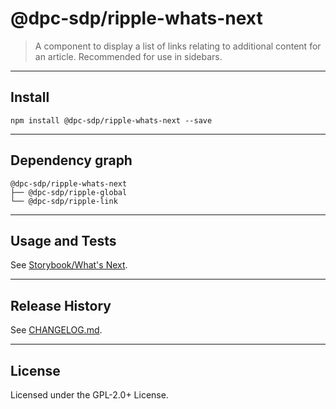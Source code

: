 # @dpc-sdp/ripple-whats-next

> A component to display a list of links relating to additional content for an
article. Recommended for use in sidebars.

--------------------------------------------------------------------------------

## Install

```shell
npm install @dpc-sdp/ripple-whats-next --save
```

--------------------------------------------------------------------------------

## Dependency graph

```shell
@dpc-sdp/ripple-whats-next
├── @dpc-sdp/ripple-global
└── @dpc-sdp/ripple-link
```

--------------------------------------------------------------------------------

## Usage and Tests

See [Storybook/What\'s Next](https://ripple-ripple-develop.lagoon.vicsdp.amazee.io/?selectedKind=Molecules/WhatsNext&selectedStory=What%5C's%20Next).

--------------------------------------------------------------------------------

## Release History

See [CHANGELOG.md](./CHANGELOG.md).

--------------------------------------------------------------------------------

## License

Licensed under the GPL-2.0+ License.
